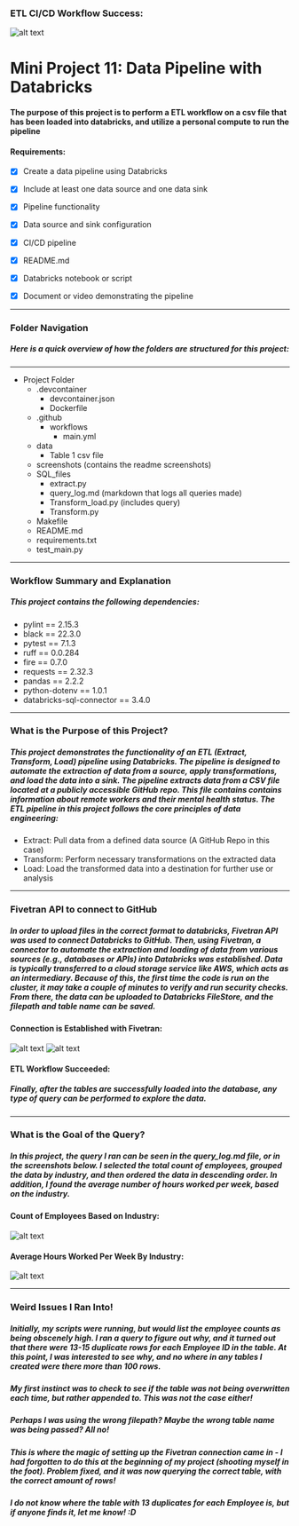 ### ETL CI/CD Workflow Success:
![alt text](screenshots/ETL_workflow.png)

# Mini Project 11: Data Pipeline with Databricks
#### The purpose of this project is to perform a ETL workflow on a csv file that has been loaded into databricks, and utilize a personal compute to run the pipeline

#### Requirements:

- [X] Create a data pipeline using Databricks
- [X] Include at least one data source and one data sink
- [X] Pipeline functionality 
- [X] Data source and sink configuration
- [X] CI/CD pipeline
- [X] README.md
- [X] Databricks notebook or script
- [X] Document or video demonstrating the pipeline


---
### Folder Navigation
##### Here is a quick overview of how the folders are structured for this project:
---
- Project Folder
    - .devcontainer
        - devcontainer.json
        - Dockerfile
    - .github
        - workflows
            - main.yml
    - data
        - Table 1 csv file
    - screenshots (contains the readme screenshots)
    - SQL_files
        - extract.py
        - query_log.md (markdown that logs all queries made)
        - Transform_load.py (includes query)
        - Transform.py
    - Makefile
    - README.md
    - requirements.txt
    - test_main.py
---
### Workflow Summary and Explanation
##### This project contains the following dependencies:
- pylint == 2.15.3
- black == 22.3.0
- pytest == 7.1.3
- ruff == 0.0.284
- fire == 0.7.0
- requests == 2.32.3
- pandas == 2.2.2
- python-dotenv == 1.0.1
- databricks-sql-connector == 3.4.0
---
### What is the Purpose of this Project?
##### This project demonstrates the functionality of an ETL (Extract, Transform, Load) pipeline using Databricks. The pipeline is designed to automate the extraction of data from a source, apply transformations, and load the data into a sink. The pipeline extracts data from a CSV file located at a publicly accessible GitHub repo. This file contains contains information about remote workers and their mental health status. The ETL pipeline in this project follows the core principles of data engineering:

- Extract: Pull data from a defined data source (A GitHub Repo in this case)
- Transform: Perform necessary transformations on the extracted data
- Load: Load the transformed data into a destination for further use or analysis

---
### Fivetran API to connect to GitHub
##### In order to upload files in the correct format to databricks, Fivetran API was used to connect Databricks to GitHub. Then, using Fivetran, a connector to automate the extraction and loading of data from various sources (e.g., databases or APIs) into Databricks was established. Data is typically transferred to a cloud storage service like AWS, which acts as an intermediary. Because of this, the first time the code is run on the cluster, it may take a couple of minutes to verify and run security checks. From there, the data can be uploaded to Databricks FileStore, and the filepath and table name can be saved.

#### Connection is Established with Fivetran:
![alt text](screenshots/filestore.png)
![alt text](screenshots/table_name.png)

#### ETL Workflow Succeeded:


##### Finally, after the tables are successfully loaded into the database, any type of query can be performed to explore the data. 

___
### What is the Goal of the Query?
##### In this project, the query I ran can be seen in the query_log.md file, or in the screenshots below. I selected the total count of employees, grouped the data by industry, and then ordered the data in descending order. In addition, I found the average number of hours worked per week, based on the industry. 

#### Count of Employees Based on Industry:
![alt text](screenshots/count_employees.png)

#### Average Hours Worked Per Week By Industry:
![alt text](screenshots/avg_hours.png)

---
### Weird Issues I Ran Into!
##### Initially, my scripts were running, but would list the employee counts as being obscenely high. I ran a query to figure out why, and it turned out that there were 13-15 duplicate rows for each Employee ID in the table. At this point, I was interested to see why, and no where in any tables I created were there more than 100 rows. 

##### My first instinct was to check to see if the table was not being overwritten each time, but rather appended to. This was not the case either!

##### Perhaps I was using the wrong filepath? Maybe the wrong table name was being passed? All no!

##### This is where the magic of setting up the Fivetran connection came in - I had forgotten to do this at the beginning of my project (shooting myself in the foot). Problem fixed, and it was now querying the correct table, with the correct amount of rows!

##### I do not know where the table with 13 duplicates for each Employee is, but if anyone finds it, let me know! :D


